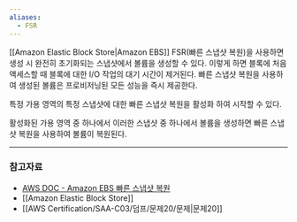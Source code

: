 ```yaml
---
aliases:
  - FSR
---
```

[[Amazon Elastic Block Store|Amazon EBS]] FSR(빠른 스냅샷 복원)을 사용하면 생성 시 완전히 초기화되는 스냅샷에서 볼륨을 생성할 수 있다. 이렇게 하면 블록에 처음 액세스할 때 블록에 대한 I/O 작업의 대기 시간이 제거된다. 빠른 스냅샷 복원을 사용하여 생성된 볼륨은 프로비저닝된 모든 성능을 즉시 제공한다.

특정 가용 영역의 특정 스냅샷에 대한 빠른 스냅샷 복원을 활성화 하여 시작할 수 있다.

활성화된 가용 영역 중 하나에서 이러한 스냅샷 중 하나에서 볼륨을 생성하면 빠른 스냅샷 복원을 사용하여 볼륨이 복원된다.

---
### 참고자료
- [AWS DOC - Amazon EBS 빠른 스냅샷 복원](https://docs.aws.amazon.com/ko_kr/ebs/latest/userguide/ebs-fast-snapshot-restore.html)
- [[Amazon Elastic Block Store]]
- [[AWS Certification/SAA-C03/덤프/문제20/문제|문제20]]